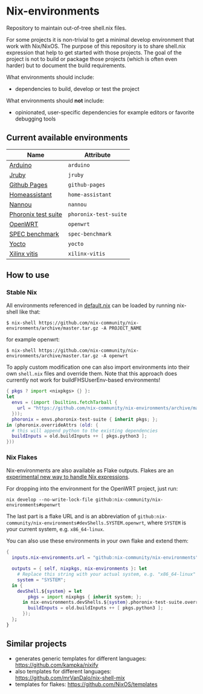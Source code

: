 # Nix-environments

Repository to maintain out-of-tree shell.nix files.

For some projects it is non-trivial to get a minimal develop environment that work with Nix/NixOS.
The purpose of this repository is to share shell.nix expression that help to get started with those projects.
The goal of the project is not to build or package those projects (which is often even harder)
but to document the build requirements.

What environments should include:

- dependencies to build, develop or test the project

What environments should **not** include:

- opinionated, user-specific dependencies for example editors or favorite debugging tools

## Current available environments

| Name                                            | Attribute             |
|-------------------------------------------------|-----------------------|
| [Arduino](envs/arduino)                         | `arduino`             |
| [Jruby](envs/jruby)                             | `jruby`               |
| [Github Pages](envs/github-pages)               | `github-pages`        |
| [Homeassistant](envs/home-assistant)            | `home-assistant`      |
| [Nannou](envs/nannou)                           | `nannou`              |
| [Phoronix test suite](envs/phoronix-test-suite) | `phoronix-test-suite` |
| [OpenWRT](envs/openwrt)                         | `openwrt`             |
| [SPEC benchmark](envs/spec-benchmark)           | `spec-benchmark`      |
| [Yocto](envs/yocto)                             | `yocto`               |
| [Xilinx vitis](envs/xilinx-vitis)               | `xilinx-vitis`        |

## How to use

### Stable Nix

All environments referenced in [default.nix](default.nix) can be loaded by running nix-shell like that:

```console
$ nix-shell https://github.com/nix-community/nix-environments/archive/master.tar.gz -A PROJECT_NAME
```

for example openwrt:

```console
$ nix-shell https://github.com/nix-community/nix-environments/archive/master.tar.gz -A openwrt
```

To apply custom modification one can also import environments into their own `shell.nix` files and
override them. Note that this approach does currently not work for buildFHSUserEnv-based environments!

```nix
{ pkgs ? import <nixpkgs> {} }:
let
  envs = (import (builtins.fetchTarball {
    url = "https://github.com/nix-community/nix-environments/archive/master.tar.gz";
  }));
  phoronix = envs.phoronix-test-suite { inherit pkgs; };
in (phoronix.overrideAttrs (old: {
  # this will append python to the existing dependencies
  buildInputs = old.buildInputs ++ [ pkgs.python3 ];
}))
```

### Nix Flakes

Nix-environments are also available as Flake outputs. Flakes are an [experimental new way to handle Nix expressions](https://nixos.wiki/wiki/Flakes).

For dropping into the environment for the OpenWRT project, just run:

```
nix develop --no-write-lock-file github:nix-community/nix-environments#openwrt
```

The last part is a flake URL and is an abbreviation of `github:nix-community/nix-environments#devShells.SYSTEM.openwrt`, where `SYSTEM` is your current system, e.g. `x86_64-linux`.

You can also use these environments in your own flake and extend them:

```nix
{
  inputs.nix-environments.url = "github:nix-community/nix-environments";

  outputs = { self, nixpkgs, nix-environments }: let
    # Replace this string with your actual system, e.g. "x86_64-linux"
    system = "SYSTEM";
  in {
    devShell.${system} = let
        pkgs = import nixpkgs { inherit system; };
      in nix-environments.devShells.${system}.phoronix-test-suite.overrideAttrs (old: {
        buildInputs = old.buildInputs ++ [ pkgs.python3 ];
      });
  };
}
```

## Similar projects

- generates generic templates for different languages: https://github.com/kampka/nixify
- also templates for different languages: https://github.com/mrVanDalo/nix-shell-mix
- templates for flakes: https://github.com/NixOS/templates
